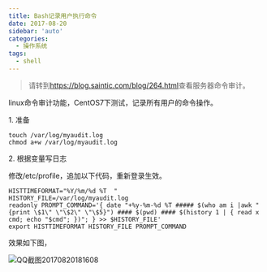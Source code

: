 ```yaml
---
title: Bash记录用户执行命令
date: 2017-08-20
sidebar: 'auto'
categories:
  - 操作系统
tags:
  - shell
---
```


<blockquote><p>请转到<a href="https://blog.saintic.com/blog/264.html" target="_blank">https://blog.saintic.com/blog/264.html</a>查看服务器命令审计。</p></blockquote><p>linux命令审计功能，CentOS7下测试，记录所有用户的命令操作。</p><p>1. 准备</p><pre style="max-width: 100%;"><code class="bash hljs" codemark="1">touch /var/<span class="hljs-built_in">log</span>/myaudit.log
chmod a+w /var/<span class="hljs-built_in">log</span>/myaudit.log</code></pre><p>2. 根据变量写日志</p><p>修改/etc/profile，追加以下代码，重新登录生效。</p><pre style="max-width: 100%;"><code class="bash hljs" codemark="1">HISTTIMEFORMAT=<span class="hljs-string">"%Y/%m/%d %T  "</span>
HISTORY_FILE=/var/<span class="hljs-built_in">log</span>/myaudit.log
<span class="hljs-built_in">readonly</span> PROMPT_COMMAND=<span class="hljs-string">'{ date "+%y-%m-%d %T ##### $(who am i |awk "{print \$1\" \"\$2\" \"\$5}") #### $(pwd) #### $(history 1 | { read x cmd; echo "$cmd"; })"; } &gt;&gt; $HISTORY_FILE'</span>
<span class="hljs-built_in">export</span> HISTTIMEFORMAT HISTORY_FILE PROMPT_COMMAND</code></pre><p>效果如下图，</p><p><img src="https://static.saintic.com/EauDouce/blog/201708201816342539.png" alt="QQ截图20170820181608" style="max-width:100%;"><br></p><p><br></p><p><br></p>
